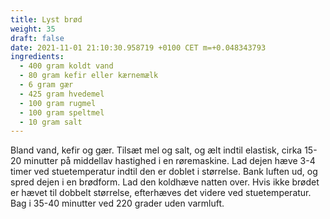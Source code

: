 ```yaml
---
title: Lyst brød
weight: 35
draft: false
date: 2021-11-01 21:10:30.958719 +0100 CET m=+0.048343793
ingredients:
  - 400 gram koldt vand
  - 80 gram kefir eller kærnemælk
  - 6 gram gær
  - 425 gram hvedemel
  - 100 gram rugmel
  - 100 gram speltmel
  - 10 gram salt
---
```




Bland vand, kefir og gær. Tilsæt mel og salt, og ælt indtil elastisk,
cirka 15-20 minutter på middellav hastighed i en røremaskine. Lad dejen
hæve 3-4 timer ved stuetemperatur indtil den er doblet i størrelse. Bank
luften ud, og spred dejen i en brødform. Lad den koldhæve natten over.
Hvis ikke brødet er hævet til dobbelt størrelse, efterhæves det videre
ved stuetemperatur. Bag i 35-40 minutter ved 220 grader uden varmluft.

